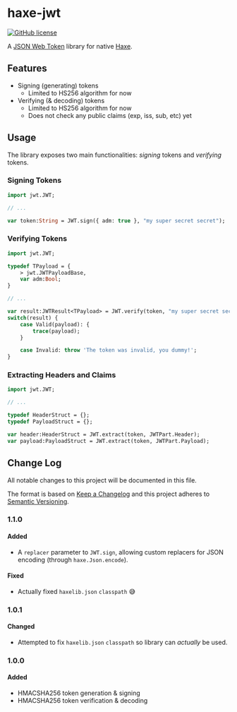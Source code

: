 # haxe-jwt

[![GitHub license](https://img.shields.io/badge/license-Apache%202-blue.svg?style=flat-square)](https://raw.githubusercontent.com/FuzzyWuzzie/haxe-jwt/master/LICENSE)

A [JSON Web Token](https://jwt.io/#debugger) library for native [Haxe](http://haxe.org/).

## Features

* Signing (generating) tokens
    + Limited to HS256 algorithm for now
* Verifying (& decoding) tokens
    + Limited to HS256 algorithm for now
    + Does not check any public claims (exp, iss, sub, etc) yet

## Usage

The library exposes two main functionalities: _signing_ tokens and _verifying_ tokens.

### Signing Tokens

```haxe
import jwt.JWT;

// ...

var token:String = JWT.sign({ adm: true }, "my super secret secret");
```


### Verifying Tokens

```haxe
import jwt.JWT;

typedef TPayload = {
    > jwt.JWTPayloadBase,
    var adm:Bool;
}

// ...

var result:JWTResult<TPayload> = JWT.verify(token, "my super secret secret");
switch(result) {
    case Valid(payload): {
        trace(payload);
    }

    case Invalid: throw 'The token was invalid, you dummy!';
}

```

### Extracting Headers and Claims

```haxe
import jwt.JWT;

// ...

typedef HeaderStruct = {};
typedef PayloadStruct = {};

var header:HeaderStruct = JWT.extract(token, JWTPart.Header);
var payload:PayloadStruct = JWT.extract(token, JWTPart.Payload);
```

## Change Log
All notable changes to this project will be documented in this file.

The format is based on [Keep a Changelog](http://keepachangelog.com/)
and this project adheres to [Semantic Versioning](http://semver.org/).

### 1.1.0
#### Added
- A `replacer` parameter to `JWT.sign`, allowing custom replacers for JSON encoding (through `haxe.Json.encode`).

#### Fixed
- Actually fixed `haxelib.json` `classpath` :sweat_smile:

### 1.0.1
#### Changed
- Attempted to fix `haxelib.json` `classpath` so library can _actually_ be used.

### 1.0.0
#### Added
- HMACSHA256 token generation & signing
- HMACSHA256 token verification & decoding
